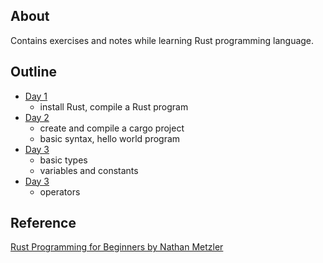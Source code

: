 ## About
Contains exercises and notes while learning Rust programming language.

## Outline
- [Day 1](day_01/day_01.md)
    - install Rust, compile a Rust program
- [Day 2](day_02/day_02.md)
    - create and compile a cargo project
    - basic syntax, hello world program
- [Day 3](day_03/day_03.md)
    - basic types
    - variables and constants
- [Day 3](day_04/day_04.md)
    - operators


## Reference
[Rust Programming for Beginners by Nathan Metzler](https://www.goodreads.com/book/show/58530378-rust-programming-for-beginners)